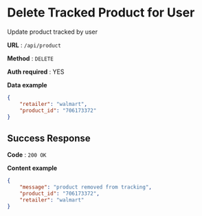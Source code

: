 # Delete Tracked Product for User

Update product tracked by user

**URL** : `/api/product`

**Method** : `DELETE`

**Auth required** : YES

**Data example**

```json
{
    "retailer": "walmart",
    "product_id": "706173372"
}
```

## Success Response

**Code** : `200 OK`

**Content example**

```json
{
    "message": "product removed from tracking",
    "product_id": "706173372",
    "retailer": "walmart"
}
```
